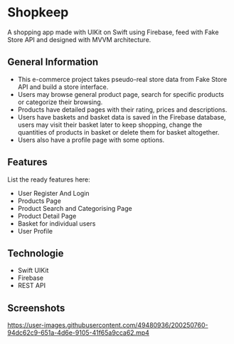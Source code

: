 # Shopkeep

A shopping app made with UIKit on Swift using Firebase, feed with Fake Store API and designed with MVVM architecture.

## General Information
- This e-commerce project takes pseudo-real store data from Fake Store API and build a store interface.
- Users may browse general product page, search for specific products or categorize their browsing.
- Products have detailed pages with their rating, prices and descriptions.
- Users have baskets and basket data is saved in the Firebase database, users may visit their basket later to keep shopping, change the quantities of products in basket or delete them for basket altogether.
- Users also have a profile page with some options.

## Features
List the ready features here:
- User Register And Login
- Products Page
- Product Search and Categorising Page
- Product Detail Page
- Basket for individual users
- User Profile


## Technologie
- Swift UIKit
- Firebase
- REST API

## Screenshots

https://user-images.githubusercontent.com/49480936/200250760-94dc62c9-651a-4d6e-9105-41f65a9cca62.mp4

